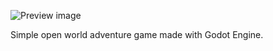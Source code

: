 ![Preview image](https://raw.githubusercontent.com/khairul169/cubiventure/master/cubiventure.png)

Simple open world adventure game made with Godot Engine.
